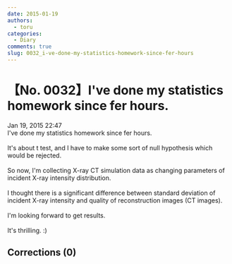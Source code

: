```yaml
---
date: 2015-01-19
authors:
  - toru
categories:
  - Diary
comments: true
slug: 0032_i-ve-done-my-statistics-homework-since-fer-hours
---
```


# 【No. 0032】I've done my statistics homework since fer hours.
<div class="date">Jan 19, 2015 22:47</div>
<div id="post"><div id="body_show_ori">
I've done my statistics homework since fer hours.<br/><br/>It's about t test, and I have to make some sort of null hypothesis which would be rejected.<br/><br/>So now, I'm collecting X-ray CT simulation data as changing parameters of incident X-ray intensity distribution.<br/><br/>I thought there is a significant difference between standard deviation of incident X-ray intensity and quality of reconstruction images (CT images).<br/><br/>I'm looking forward to get results.<br/><br/>It's thrilling. :)
</div></div>

<!-- more -->


## Corrections (0)
